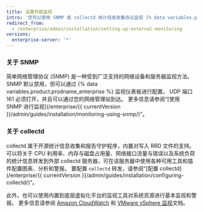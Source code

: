 ```yaml
---
title: 设置外部监视
intro: '您可以使用 SNMP 或 collectd 统计信息收集协议监视 {% data variables.product.prodname_ghe_server %} 设备上的基本系统资源。'
redirect_from:
  - /enterprise/admin/installation/setting-up-external-monitoring
versions:
  enterprise-server: '*'
---
```


### 关于 SNMP

简单网络管理协议 (SNMP) 是一种受到广泛支持的网络设备和服务器监视方法。 SNMP 默认禁用，但可以通过 {% data variables.product.prodname_enterprise %} 监视仪表板进行配置。 UDP 端口 161 必须打开，并且可以通过您的网络管理站到达。 更多信息请参阅“[使用 SNMP 进行监视](/enterprise/{{ currentVersion }}/admin/guides/installation/monitoring-using-snmp/)”。

### 关于 collectd

collectd 属于开源统计信息收集和报告守护程序，内置对写入 RRD 文件的支持。 可以将关于 CPU 利用率、内存与磁盘占用量、网络接口流量与错误以及系统负荷的统计信息转发到外部 collectd 服务器，可在该服务器中使用各种可用工具和插件配置图表、分析和警报。 要配置 `collectd` 转发，请参阅“[配置 collectd](/enterprise/{{ currentVersion }}/admin/guides/installation/configuring-collectd/)”。

此外，也可以使用内置到底层虚拟化平台的监视工具对系统资源进行基本监视和警报。 更多信息请参阅 [Amazon CloudWatch](http://aws.amazon.com/cloudwatch/) 和 [VMware vSphere 监视](http://pubs.vmware.com/vsphere-50/topic/com.vmware.ICbase/PDF/vsphere-esxi-vcenter-server-50-monitoring-performance-guide.pdf)文档。
